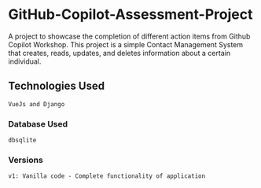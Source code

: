 # GitHub-Copilot-Assessment-Project

A project to showcase the completion of different action items from Github Copilot Workshop. This project is a simple Contact Management System that creates, reads, updates, and deletes information about a certain individual.

## Technologies Used 
```
VueJs and Django
```
### Database Used
```
dbsqlite
```
### Versions
```
v1: Vanilla code - Complete functionality of application
```
